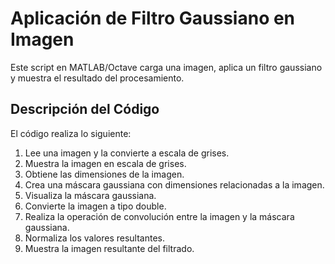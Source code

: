 # Aplicación de Filtro Gaussiano en Imagen

Este script en MATLAB/Octave carga una imagen, aplica un filtro gaussiano y muestra el resultado del procesamiento.

## Descripción del Código

El código realiza lo siguiente:

1. Lee una imagen y la convierte a escala de grises.
2. Muestra la imagen en escala de grises.
3. Obtiene las dimensiones de la imagen.
4. Crea una máscara gaussiana con dimensiones relacionadas a la imagen.
5. Visualiza la máscara gaussiana.
6. Convierte la imagen a tipo double.
7. Realiza la operación de convolución entre la imagen y la máscara gaussiana.
8. Normaliza los valores resultantes.
9. Muestra la imagen resultante del filtrado.